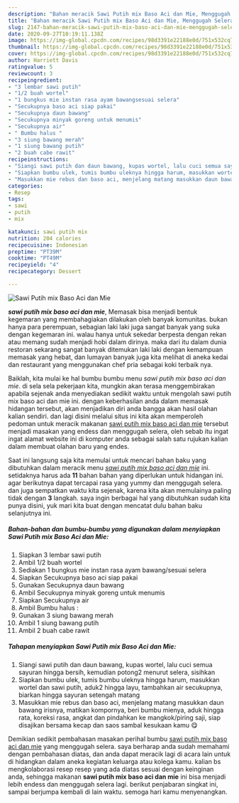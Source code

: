 ```yaml
---
description: "Bahan meracik Sawi Putih mix Baso Aci dan Mie, Menggugah Selera"
title: "Bahan meracik Sawi Putih mix Baso Aci dan Mie, Menggugah Selera"
slug: 2147-bahan-meracik-sawi-putih-mix-baso-aci-dan-mie-menggugah-selera
date: 2020-09-27T10:19:11.138Z
image: https://img-global.cpcdn.com/recipes/98d3391e22188e0d/751x532cq70/sawi-putih-mix-baso-aci-dan-mie-foto-resep-utama.jpg
thumbnail: https://img-global.cpcdn.com/recipes/98d3391e22188e0d/751x532cq70/sawi-putih-mix-baso-aci-dan-mie-foto-resep-utama.jpg
cover: https://img-global.cpcdn.com/recipes/98d3391e22188e0d/751x532cq70/sawi-putih-mix-baso-aci-dan-mie-foto-resep-utama.jpg
author: Harriett Davis
ratingvalue: 5
reviewcount: 3
recipeingredient:
- "3 lembar sawi putih"
- "1/2 buah wortel"
- "1 bungkus mie instan rasa ayam bawangsesuai selera"
- "Secukupnya baso aci siap pakai"
- "Secukupnya daun bawang"
- "Secukupnya minyak goreng untuk menumis"
- "Secukupnya air"
- " Bumbu halus "
- "3 siung bawang merah"
- "1 siung bawang putih"
- "2 buah cabe rawit"
recipeinstructions:
- "Siangi sawi putih dan daun bawang, kupas wortel, lalu cuci semua sayuran hingga bersih, kemudian potong2 menurut selera, sisihkan"
- "Siapkan bumbu ulek, tumis bumbu uleknya hingga harum, masukkan wortel dan sawi putih, aduk2 hingga layu, tambahkan air secukupnya, biarkan hingga sayuran setengah matang"
- "Masukkan mie rebus dan baso aci, menjelang matang masukkan daun bawang irisnya, matikan kompornya, beri bumbu mienya, aduk hingga rata, koreksi rasa, angkat dan pindahkan ke mangkok/piring saji, siap disajikan bersama kecap dan saos sambal kesukaan kamu 😋"
categories:
- Resep
tags:
- sawi
- putih
- mix

katakunci: sawi putih mix 
nutrition: 204 calories
recipecuisine: Indonesian
preptime: "PT39M"
cooktime: "PT49M"
recipeyield: "4"
recipecategory: Dessert

---
```



![Sawi Putih mix Baso Aci dan Mie](https://img-global.cpcdn.com/recipes/98d3391e22188e0d/751x532cq70/sawi-putih-mix-baso-aci-dan-mie-foto-resep-utama.jpg)

<b><i>sawi putih mix baso aci dan mie</i></b>, Memasak bisa menjadi bentuk kegemaran yang membahagiakan dilakukan oleh banyak komunitas. bukan hanya para perempuan, sebagian laki laki juga sangat banyak yang suka dengan kegemaran ini. walau hanya untuk sekedar berpesta dengan rekan atau memang sudah menjadi hobi dalam dirinya. maka dari itu dalam dunia restoran sekarang sangat banyak ditemukan laki laki dengan kemampuan memasak yang hebat, dan lumayan banyak juga kita melihat di aneka kedai dan restaurant yang menggunakan chef pria sebagai koki terbaik nya.

Baiklah, kita mulai ke hal bumbu bumbu menu <i>sawi putih mix baso aci dan mie</i>. di sela sela pekerjaan kita, mungkin akan terasa menggembirakan apabila sejenak anda menyediakan sedikit waktu untuk mengolah sawi putih mix baso aci dan mie ini. dengan keberhasilan anda dalam memasak hidangan tersebut, akan menjadikan diri anda bangga akan hasil olahan kalian sendiri. dan lagi disini melalui situs ini kita akan memperoleh pedoman untuk meracik makanan <u>sawi putih mix baso aci dan mie</u> tersebut menjadi masakan yang endess dan menggugah selera, oleh sebab itu ingat ingat alamat website ini di komputer anda sebagai salah satu rujukan kalian dalam membuat olahan baru yang endes.




Saat ini langsung saja kita memulai untuk mencari bahan baku yang dibutuhkan dalam meracik menu <u><i>sawi putih mix baso aci dan mie</i></u> ini. setidaknya harus ada <b>11</b> bahan bahan yang diperlukan untuk hidangan ini. agar berikutnya dapat tercapai rasa yang yummy dan menggugah selera. dan juga sempatkan waktu kita sejenak, karena kita akan memulainya paling tidak dengan <b>3</b> langkah. saya ingin berbagai hal yang dibutuhkan sudah kita punya disini, yuk mari kita buat dengan mencatat dulu bahan baku selanjutnya ini.

<!--inarticleads1-->

##### Bahan-bahan dan bumbu-bumbu yang digunakan dalam menyiapkan Sawi Putih mix Baso Aci dan Mie:

1. Siapkan 3 lembar sawi putih
1. Ambil 1/2 buah wortel
1. Sediakan 1 bungkus mie instan rasa ayam bawang/sesuai selera
1. Siapkan Secukupnya baso aci siap pakai
1. Gunakan Secukupnya daun bawang
1. Ambil Secukupnya minyak goreng untuk menumis
1. Siapkan Secukupnya air
1. Ambil  Bumbu halus :
1. Gunakan 3 siung bawang merah
1. Ambil 1 siung bawang putih
1. Ambil 2 buah cabe rawit




<!--inarticleads2-->

##### Tahapan menyiapkan Sawi Putih mix Baso Aci dan Mie:

1. Siangi sawi putih dan daun bawang, kupas wortel, lalu cuci semua sayuran hingga bersih, kemudian potong2 menurut selera, sisihkan
1. Siapkan bumbu ulek, tumis bumbu uleknya hingga harum, masukkan wortel dan sawi putih, aduk2 hingga layu, tambahkan air secukupnya, biarkan hingga sayuran setengah matang
1. Masukkan mie rebus dan baso aci, menjelang matang masukkan daun bawang irisnya, matikan kompornya, beri bumbu mienya, aduk hingga rata, koreksi rasa, angkat dan pindahkan ke mangkok/piring saji, siap disajikan bersama kecap dan saos sambal kesukaan kamu 😋




Demikian sedikit pembahasan masakan perihal bumbu <u>sawi putih mix baso aci dan mie</u> yang menggugah selera. saya berharap anda sudah memahami dengan pembahasan diatas, dan anda dapat meracik lagi di acara lain untuk di hidangkan dalam aneka kegiatan keluarga atau kolega kamu. kalian bs mengkolaborasi resep resep yang ada diatas sesuai dengan keinginan anda, sehingga makanan <b>sawi putih mix baso aci dan mie</b> ini bisa menjadi lebih endess dan menggugah selera lagi. berikut penjabaran singkat ini, sampai berjumpa kembali di lain waktu. semoga hari kamu menyenangkan.
